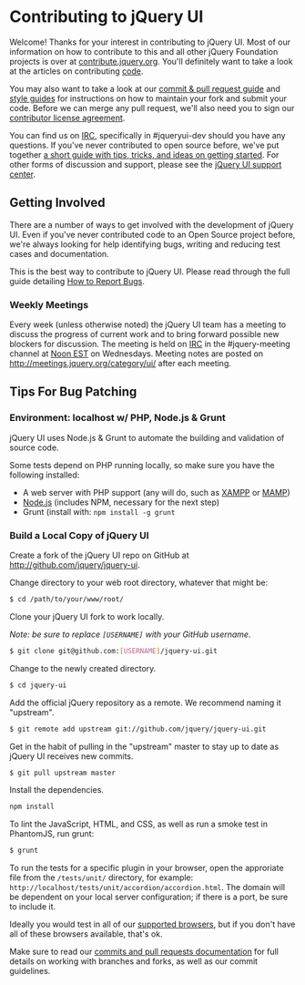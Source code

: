 # Contributing to jQuery UI

Welcome! Thanks for your interest in contributing to jQuery UI. Most of our information on how to contribute to this and all other jQuery Foundation projects is over at [contribute.jquery.org](http://contribute.jquery.org). You'll definitely want to take a look at the articles on contributing [code](http://contribute.jquery.org/code).

You may also want to take a look at our [commit & pull request guide](http://contribute.jquery.org/commits-and-pull-requests/) and [style guides](http://contribute.jquery.org/style-guide/) for instructions on how to maintain your fork and submit your code. Before we can merge any pull request, we'll also need you to sign our [contributor license agreement](http://contribute.jquery.org/cla).

You can find us on [IRC](http://irc.jquery.org), specifically in #jqueryui-dev should you have any questions. If you've never contributed to open source before, we've put together [a short guide with tips, tricks, and ideas on getting started](http://contribute.jquery.org/open-source/). For other forms of discussion and support, please see the [jQuery UI support center](http://jqueryui.com/support/).

## Getting Involved

There are a number of ways to get involved with the development of jQuery UI. Even if you've never contributed code to an Open Source project before, we're always looking for help identifying bugs, writing and reducing test cases and documentation.

This is the best way to contribute to jQuery UI. Please read through the full guide detailing [How to Report Bugs](http://contribute.jquery.org/bug-reports/).

### Weekly Meetings

Every week (unless otherwise noted) the jQuery UI team has a meeting to discuss the progress of current work and to bring forward possible new blockers for discussion. The meeting is held on [IRC](http://irc.jquery.org) in the #jquery-meeting channel at [Noon EST](http://www.timeanddate.com/worldclock/fixedtime.html?month=1&day=17&year=2011&hour=12&min=0&sec=0&p1=43) on Wednesdays. Meeting notes are posted on http://meetings.jquery.org/category/ui/ after each meeting.

## Tips For Bug Patching

### Environment: localhost w/ PHP, Node.js & Grunt

jQuery UI uses Node.js & Grunt to automate the building and validation of source code.

Some tests depend on PHP running locally, so make sure you have the following installed:

* A web server with PHP support (any will do, such as [XAMPP](http://www.apachefriends.org/en/xampp.html) or [MAMP](http://www.mamp.info/en/index.html))
* [Node.js](http://nodejs.org/) (includes NPM, necessary for the next step)
* Grunt (install with: `npm install -g grunt`

### Build a Local Copy of jQuery UI

Create a fork of the jQuery UI repo on GitHub at http://github.com/jquery/jquery-ui.

Change directory to your web root directory, whatever that might be:

```bash
$ cd /path/to/your/www/root/
```

Clone your jQuery UI fork to work locally.

*Note: be sure to replace `[USERNAME]` with your GitHub username.*

```bash
$ git clone git@github.com:[USERNAME]/jquery-ui.git
```

Change to the newly created directory.

```bash
$ cd jquery-ui
```

Add the official jQuery repository as a remote. We recommend naming it "upstream".

```bash
$ git remote add upstream git://github.com/jquery/jquery-ui.git
```

Get in the habit of pulling in the "upstream" master to stay up to date as jQuery UI receives new commits.

```bash
$ git pull upstream master
```

Install the dependencies.

```bash
npm install
```

To lint the JavaScript, HTML, and CSS, as well as run a smoke test in PhantomJS, run grunt:

```bash
$ grunt
```

To run the tests for a specific plugin in your browser, open the approriate file from the `/tests/unit/` directory, for example: `http://localhost/tests/unit/accordion/accordion.html`. The domain will be dependent on your local server configuration; if there is a port, be sure to include it.

Ideally you would test in all of our [supported browsers](http://jqueryui.com/browser-support/), but if you don't have all of these browsers available, that's ok.

Make sure to read our [commits and pull requests documentation](http://dev.contribute.jquery.org/commits-and-pull-requests/) for full details on working with branches and forks, as well as our commit guidelines.
